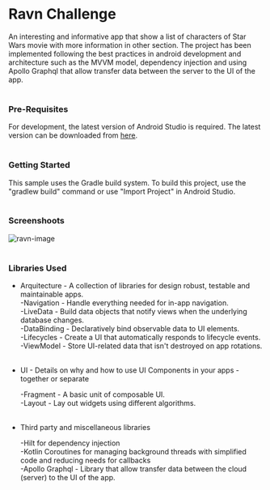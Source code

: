 # Ravn Challenge

An interesting and informative app that show a list of characters of Star Wars movie with more information in other section. The project has been implemented following the best practices in android development and architecture such as the MVVM model, dependency injection and using Apollo Graphql that allow transfer data between the server to the UI of the app.
<br/>
<br/>
### Pre-Requisites

For development, the latest version of Android Studio is required. The latest version can be downloaded from [here](https://developer.android.com/studio/).
<br/>
<br/>
### Getting Started

This sample uses the Gradle build system. To build this project, use the "gradlew build" command or use "Import Project" in Android Studio.
<br/>
<br/>
### Screenshoots

![ravn-image](https://user-images.githubusercontent.com/57290556/158028679-6ff188d6-c237-4e4c-973c-89864dd24486.png)
<br/>
<br/>
### Libraries Used

* Arquitecture - A collection of libraries for design robust, testable and maintainable apps.
		 <br/>
     -Navigation - Handle everything needed for in-app navigation.\
     -LiveData - Build data objects that notify views when the underlying database changes.\
     -DataBinding - Declaratively bind observable data to UI elements.\
     -Lifecycles - Create a UI that automatically responds to lifecycle events.\
     -ViewModel - Store UI-related data that isn't destroyed on app rotations.
		 <br/>
		 <br/>
* UI - Details on why and how to use UI Components in your apps - together or separate

     -Fragment -  A basic unit of composable UI.\
     -Layout - Lay out widgets using different algorithms.
		 <br/>
		 <br/>
* Third party and miscellaneous libraries

     -Hilt for dependency injection\
	 -Kotlin Coroutines for managing background threads with simplified code and reducing needs for callbacks\
	 -Apollo Graphql - Library that allow transfer data between the cloud (server) to the UI of the app.
		 


